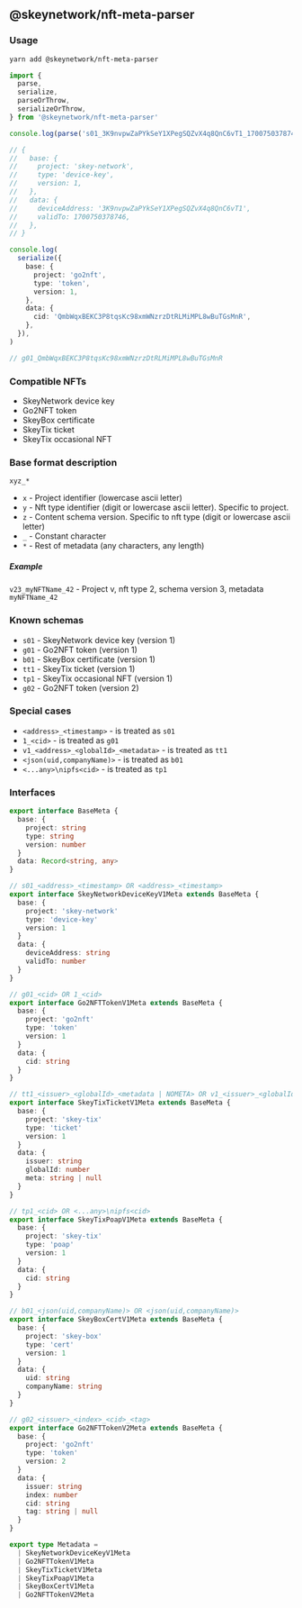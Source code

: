 ## @skeynetwork/nft-meta-parser

### Usage

```sh
yarn add @skeynetwork/nft-meta-parser
```

```typescript
import {
  parse,
  serialize,
  parseOrThrow,
  serializeOrThrow,
} from '@skeynetwork/nft-meta-parser'

console.log(parse('s01_3K9nvpwZaPYkSeY1XPegSQZvX4q8QnC6vT1_1700750378746'))

// {
//   base: {
//     project: 'skey-network',
//     type: 'device-key',
//     version: 1,
//   },
//   data: {
//     deviceAddress: '3K9nvpwZaPYkSeY1XPegSQZvX4q8QnC6vT1',
//     validTo: 1700750378746,
//   },
// }

console.log(
  serialize({
    base: {
      project: 'go2nft',
      type: 'token',
      version: 1,
    },
    data: {
      cid: 'QmbWqxBEKC3P8tqsKc98xmWNzrzDtRLMiMPL8wBuTGsMnR',
    },
  }),
)

// g01_QmbWqxBEKC3P8tqsKc98xmWNzrzDtRLMiMPL8wBuTGsMnR
```

### Compatible NFTs

- SkeyNetwork device key
- Go2NFT token
- SkeyBox certificate
- SkeyTix ticket
- SkeyTix occasional NFT

### Base format description

`xyz_*`

- `x` - Project identifier (lowercase ascii letter)
- `y` - Nft type identifier (digit or lowercase ascii letter). Specific to project.
- `z` - Content schema version. Specific to nft type (digit or lowercase ascii letter)
- `_` - Constant character
- `*` - Rest of metadata (any characters, any length)

##### Example

`v23_myNFTName_42` - Project v, nft type 2, schema version 3, metadata `myNFTName_42`

### Known schemas

- `s01` - SkeyNetwork device key (version 1)
- `g01` - Go2NFT token (version 1)
- `b01` - SkeyBox certificate (version 1)
- `tt1` - SkeyTix ticket (version 1)
- `tp1` - SkeyTix occasional NFT (version 1)
- `g02` - Go2NFT token (version 2)

### Special cases

- `<address>_<timestamp>` - is treated as `s01`
- `1_<cid>` - is treated as `g01`
- `v1_<address>_<globalId>_<metadata>` - is treated as `tt1`
- `<json(uid,companyName)>` - is treated as `b01`
- `<...any>\nipfs<cid>` - is treated as `tp1`

### Interfaces

<!-- INTERFACES_START -->
```typescript
export interface BaseMeta {
  base: {
    project: string
    type: string
    version: number
  }
  data: Record<string, any>
}

// s01_<address>_<timestamp> OR <address>_<timestamp>
export interface SkeyNetworkDeviceKeyV1Meta extends BaseMeta {
  base: {
    project: 'skey-network'
    type: 'device-key'
    version: 1
  }
  data: {
    deviceAddress: string
    validTo: number
  }
}

// g01_<cid> OR 1_<cid>
export interface Go2NFTTokenV1Meta extends BaseMeta {
  base: {
    project: 'go2nft'
    type: 'token'
    version: 1
  }
  data: {
    cid: string
  }
}

// tt1_<issuer>_<globalId>_<metadata | NOMETA> OR v1_<issuer>_<globalId>_<metadata | NOMETA>
export interface SkeyTixTicketV1Meta extends BaseMeta {
  base: {
    project: 'skey-tix'
    type: 'ticket'
    version: 1
  }
  data: {
    issuer: string
    globalId: number
    meta: string | null
  }
}

// tp1_<cid> OR <...any>\nipfs<cid>
export interface SkeyTixPoapV1Meta extends BaseMeta {
  base: {
    project: 'skey-tix'
    type: 'poap'
    version: 1
  }
  data: {
    cid: string
  }
}

// b01_<json(uid,companyName)> OR <json(uid,companyName)>
export interface SkeyBoxCertV1Meta extends BaseMeta {
  base: {
    project: 'skey-box'
    type: 'cert'
    version: 1
  }
  data: {
    uid: string
    companyName: string
  }
}

// g02_<issuer>_<index>_<cid>_<tag>
export interface Go2NFTTokenV2Meta extends BaseMeta {
  base: {
    project: 'go2nft'
    type: 'token'
    version: 2
  }
  data: {
    issuer: string
    index: number
    cid: string
    tag: string | null
  }
}

export type Metadata =
  | SkeyNetworkDeviceKeyV1Meta
  | Go2NFTTokenV1Meta
  | SkeyTixTicketV1Meta
  | SkeyTixPoapV1Meta
  | SkeyBoxCertV1Meta
  | Go2NFTTokenV2Meta

```
<!-- INTERFACES_END -->
